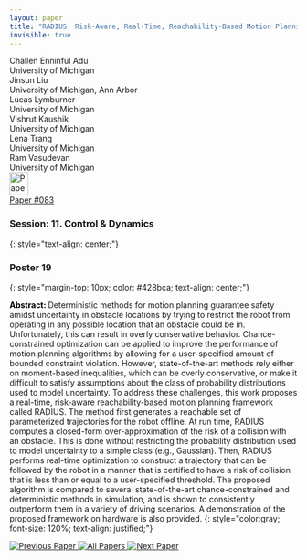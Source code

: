 ```yaml
---
layout: paper
title: "RADIUS: Risk-Aware, Real-Time, Reachability-Based Motion Planning"
invisible: true
---
```

<div class="paper-authors">
<div class="paper-author-box">
    <div class="paper-author-name">Challen Enninful Adu</div>
    <div class="paper-author-uni">University of Michigan</div>
</div>
<div class="paper-author-box">
    <div class="paper-author-name">Jinsun Liu</div>
    <div class="paper-author-uni">University of Michigan, Ann Arbor</div>
</div>
<div class="paper-author-box">
    <div class="paper-author-name">Lucas Lymburner</div>
    <div class="paper-author-uni">University of Michigan</div>
</div>
<div class="paper-author-box">
    <div class="paper-author-name">Vishrut Kaushik</div>
    <div class="paper-author-uni">University of Michigan</div>
</div>
<div class="paper-author-box">
    <div class="paper-author-name">Lena Trang</div>
    <div class="paper-author-uni">University of Michigan</div>
</div>
<div class="paper-author-box">
    <div class="paper-author-name">Ram Vasudevan</div>
    <div class="paper-author-uni">University of Michigan</div>
</div>

</div><div class="paper-pdf">
<div> <a href="http://www.roboticsproceedings.org/rss19/p083.pdf"><img src="{{ site.baseurl }}/images/paper_link.png" alt="Paper Website" width = "33"  height = "40"/></a> </div>
<div> <a href="http://www.roboticsproceedings.org/rss19/p083.pdf">Paper&nbsp;#083</a> </div>
</div>

### Session: 11. Control & Dynamics
{: style="text-align: center;"}

### Poster 19
{: style="margin-top: 10px; color: #428bca; text-align: center;"}

<b style="color: black;">Abstract: </b>Deterministic methods for motion planning guarantee safety amidst uncertainty in obstacle locations by trying to restrict the robot from operating in any possible location that an obstacle could be in. Unfortunately, this can result in overly conservative behavior. Chance-constrained optimization can be applied to improve the performance of motion planning algorithms by allowing for a user-specified amount of bounded constraint violation. However, state-of-the-art methods rely either on moment-based inequalities, which can be overly conservative, or make it difficult to satisfy assumptions about the class of probability distributions used to model uncertainty. To address these challenges, this work proposes a real-time, risk-aware reachability-based motion planning framework called RADIUS. The method first generates a reachable set of parameterized trajectories for the robot offline. At run time, RADIUS computes a closed-form over-approximation of the risk of a collision with an obstacle. This is done without restricting the probability distribution used to model uncertainty to a simple class (e.g., Gaussian). Then, RADIUS performs real-time optimization to construct a trajectory that can be followed by the robot in a manner that is certified to have a risk of collision that is less than or equal to a user-specified threshold. The proposed algorithm is compared to several state-of-the-art chance-constrained and deterministic methods in simulation, and is shown to consistently outperform them in a variety of driving scenarios. A demonstration of the proposed framework on hardware is also provided.
{: style="color:gray; font-size: 120%; text-align: justified;"}


<div class="paper-menu">
<a href="{{ site.baseurl }}/program/papers/082/"> <img src="{{ site.baseurl }}/images/previous_paper_icon.png" alt="Previous Paper" title="Previous Paper"/> </a>
<a href="{{ site.baseurl }}/program/papers"><img src="{{ site.baseurl }}/images/overview_icon.png" alt="All Papers" title="All Papers"/> </a>
<a href="{{ site.baseurl }}/program/papers/084/"> <img src="{{ site.baseurl }}/images/next_paper_icon.png" alt="Next Paper" title="Next Paper"/> </a>

</div>
